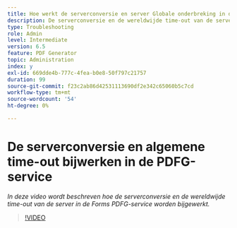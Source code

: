 ```yaml
---
title: Hoe werkt de serverconversie en server Globale onderbreking in de dienst PDFG bij
description: De serverconversie en de wereldwijde time-out van de server configureren voor PDF Generator
type: Troubleshooting
role: Admin
level: Intermediate
version: 6.5
feature: PDF Generator
topic: Administration
index: y
exl-id: 669dde4b-777c-4fea-b0e8-50f797c21757
duration: 99
source-git-commit: f23c2ab86d42531113690df2e342c65060b5c7cd
workflow-type: tm+mt
source-wordcount: '54'
ht-degree: 0%

---
```


# De serverconversie en algemene time-out bijwerken in de PDFG-service

*In deze video wordt beschreven hoe de serverconversie en de wereldwijde time-out van de server in de Forms PDFG-service worden bijgewerkt.*

>[!VIDEO](https://video.tv.adobe.com/v/335514?quality=12&learn=on)
